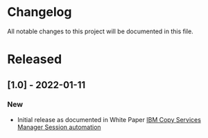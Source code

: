 # Changelog

All notable changes to this project will be documented in this file.

# Released

## [1.0] - 2022-01-11

### New

- Initial release as documented in White Paper
  [IBM Copy Services Manager Session automation](https://www.ibm.com/support/pages/ibm-copy-services-manager-session-automation)
